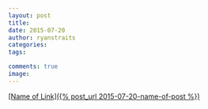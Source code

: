 ```yaml
---
layout: post
title: 
date: 2015-07-20
author: ryanstraits
categories:
tags:

comments: true
image: 
---
```


<a href=" " target="_blank">

[Name of Link]({% post_url 2015-07-20-name-of-post %})

<!-- break -->
